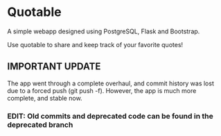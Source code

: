 # Quotable
A simple webapp designed using PostgreSQL, Flask and Bootstrap.

Use quotable to share and keep track of your favorite quotes!

## IMPORTANT UPDATE
The app went through a complete overhaul, and commit history was lost due to a forced push (git push -f). However, the app is much more complete, and stable now.

### EDIT: Old commits and deprecated code can be found in the deprecated branch
